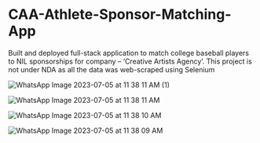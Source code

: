# CAA-Athlete-Sponsor-Matching-App
Built and deployed full-stack application to match college baseball players to NIL sponsorships for company – ‘Creative Artists Agency’. This project is not under NDA as all the data was web-scraped using Selenium

![WhatsApp Image 2023-07-05 at 11 38 11 AM (1)](https://github.com/harshit153/CAA-Athlete-Sponsor-Matching-App/assets/51538964/ac4f636c-1625-420f-b8a3-276846945fab)

![WhatsApp Image 2023-07-05 at 11 38 11 AM](https://github.com/harshit153/CAA-Athlete-Sponsor-Matching-App/assets/51538964/782b773b-78a9-4740-ac3d-de2bd1f4b2a6)

![WhatsApp Image 2023-07-05 at 11 38 10 AM](https://github.com/harshit153/CAA-Athlete-Sponsor-Matching-App/assets/51538964/a3c33915-f244-4a6e-9d8f-99146c9b8a64)

![WhatsApp Image 2023-07-05 at 11 38 09 AM](https://github.com/harshit153/CAA-Athlete-Sponsor-Matching-App/assets/51538964/ce6f8cb1-972c-4bf5-a94f-a9563389ffa5)
